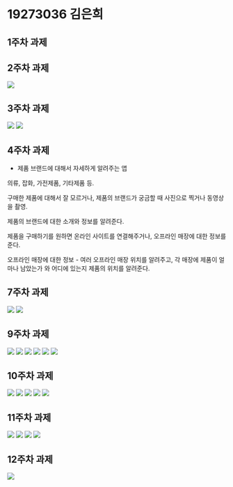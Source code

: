 # 19273036 김은희

## 1주차 과제 

## 2주차 과제
<img width="" height="" src="./png/2주차.png"></img>

## 3주차 과제
<img width="" height="" src="./png/3주차 1.png"></img>
<img width="" height="" src="./png/3주차 2.png"></img>

## 4주차 과제 
- 제품 브랜드에 대해서 자세하게 알려주는 앱 

의류, 잡화, 가전제품, 기타제품 등. 

구매한 제품에 대해서 잘 모르거나, 제품의 브랜드가 궁금할 때 사진으로 찍거나 동영상을 촬영.

제품의 브랜드에 대한 소개와 정보를 알려준다. 

제품을 구매하기를 원하면 온라인 사이트를 연결해주거나, 오프라인 매장에 대한 정보를 준다. 

오프라인 매장에 대한 정보 - 여러 오프라인 매장 위치를 알려주고, 각 매장에 제품이 얼마나 남았는가 와 어디에 있는지 제품의 위치를 알려준다. 

## 7주차 과제
<img width="" height="" src="./png/dog.PNG"></img>
<img width="" height="" src="./png/cat.PNG"></img>

## 9주차 과제
<img width="" height="" src="./png/9주차 1.png"></img>
<img width="" height="" src="./png/9주차 2.png"></img>
<img width="" height="" src="./png/9주차 3.png"></img>
<img width="" height="" src="./png/9주차 4.png"></img>
<img width="" height="" src="./png/9주차 5.png"></img>
<img width="" height="" src="./png/9주차 6.png"></img>

## 10주차 과제
<img width="" height="" src="./png/10주차 1.png"></img>
<img width="" height="" src="./png/10주차 2.png"></img>
<img width="" height="" src="./png/10주차 3.png"></img>
<img width="" height="" src="./png/10주차 4.png"></img>
<img width="" height="" src="./png/10주차 5.png"></img>

## 11주차 과제 
<img width="" height="" src="./png/11주차 1.png"></img>
<img width="" height="" src="./png/11주차 2.png"></img>
<img width="" height="" src="./png/11주차 3.png"></img>
<img width="" height="" src="./png/11주차 4.png"></img>

## 12주차 과제
<img width="" height="" src="./png/12주_과제.png"></img>

